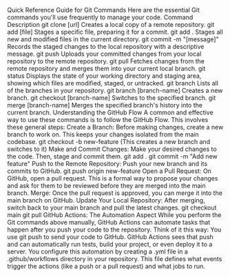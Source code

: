 Quick Reference Guide for Git Commands
Here are the essential Git commands you'll use frequently to manage your code.
Command	Description
git clone [url]	Creates a local copy of a remote repository.
git add [file]	Stages a specific file, preparing it for a commit.
git add .	Stages all new and modified files in the current directory.
git commit -m "[message]"	Records the staged changes to the local repository with a descriptive message.
git push	Uploads your committed changes from your local repository to the remote repository.
git pull	Fetches changes from the remote repository and merges them into your current local branch.
git status	Displays the state of your working directory and staging area, showing which files are modified, staged, or untracked.
git branch	Lists all of the branches in your repository.
git branch [branch-name]	Creates a new branch.
git checkout [branch-name]	Switches to the specified branch.
git merge [branch-name]	Merges the specified branch's history into the current branch.
Understanding the GitHub Flow
A common and effective way to use these commands is to follow the GitHub Flow. This involves these general steps:
Create a Branch: Before making changes, create a new branch to work on. This keeps your changes isolated from the main codebase.
git checkout -b new-feature (This creates a new branch and switches to it)
Make and Commit Changes: Make your desired changes to the code. Then, stage and commit them.
git add .
git commit -m "Add new feature"
Push to the Remote Repository: Push your new branch and its commits to GitHub.
git push origin new-feature
Open a Pull Request: On GitHub, open a pull request. This is a formal way to propose your changes and ask for them to be reviewed before they are merged into the main branch.
Merge: Once the pull request is approved, you can merge it into the main branch on GitHub.
Update Your Local Repository: After merging, switch back to your main branch and pull the latest changes.
git checkout main
git pull
GitHub Actions: The Automation Aspect
While you perform the Git commands above manually, GitHub Actions can automate tasks that happen after you push your code to the repository.
Think of it this way:
You use git push to send your code to GitHub.
GitHub Actions sees that push and can automatically run tests, build your project, or even deploy it to a server.
You configure this automation by creating a .yml file in a .github/workflows directory in your repository. This file defines what events trigger the actions (like a push or a pull request) and what jobs to run.